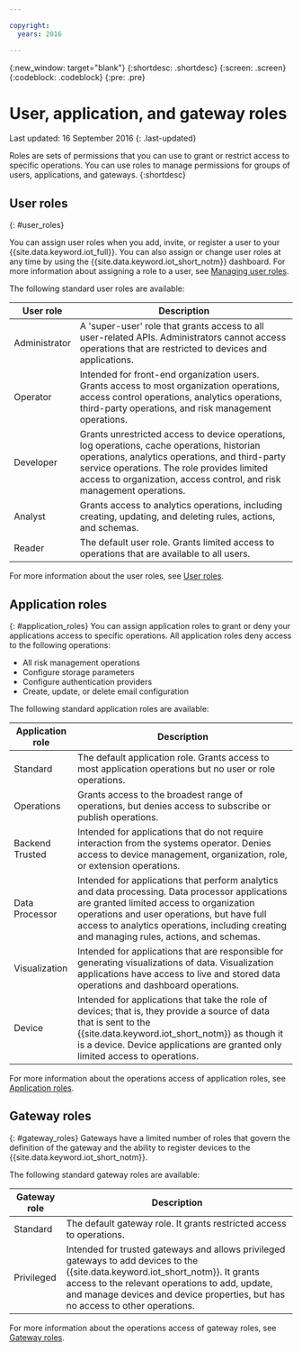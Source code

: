 ```yaml
---

copyright:
  years: 2016

---
```


{:new_window: target="blank"}
{:shortdesc: .shortdesc}
{:screen: .screen}
{:codeblock: .codeblock}
{:pre: .pre}

# User, application, and gateway roles
Last updated: 16 September 2016
{: .last-updated}

Roles are sets of permissions that you can use to grant or restrict access to specific operations. You can use roles to manage permissions for groups of users, applications, and gateways.
{:shortdesc}

## User roles
{: #user_roles}

You can assign user roles when you add, invite, or register a user to your {{site.data.keyword.iot_full}}. You can also assign or change user roles at any time by using the {{site.data.keyword.iot_short_notm}} dashboard. For more information about assigning a role to a user, see [Managing user roles](managing_user_roles.html).

The following standard user roles are available:

User role | Description
------------- | -------------
Administrator | A 'super-user' role that grants access to all user-related APIs. Administrators cannot access operations that are restricted to devices and applications. 
Operator | Intended for front-end organization users. Grants access to most organization operations, access control operations, analytics operations, third-party operations, and risk management operations.
Developer | Grants unrestricted access to device operations, log operations, cache operations, historian operations, analytics operations, and third-party service operations. The role provides limited access to organization, access control, and risk management operations.
Analyst | Grants access to analytics operations, including creating, updating, and deleting rules, actions, and schemas.
Reader | The default user role. Grants limited access to operations that are available to all users.

For more information about the user roles, see [User roles](reference/roles_access.html).

## Application roles
{: #application_roles}
You can assign application roles to grant or deny your applications access to specific operations. All application roles deny access to the following operations:

- All risk management operations
- Configure storage parameters
- Configure authentication providers
- Create, update, or delete email configuration

The following standard application roles are available:

Application role | Description
------------- | -------------
Standard | The default application role. Grants access to most application operations but no user or role operations.   
Operations | Grants access to the broadest range of operations, but denies access to subscribe or publish operations.
Backend Trusted | Intended for applications that do not require interaction from the systems operator. Denies access to device management, organization, role, or extension operations.
Data Processor | Intended for applications that perform analytics and data processing. Data processor applications are granted limited access to organization operations and user operations, but have full access to analytics operations, including creating and managing rules, actions, and schemas.
Visualization | Intended for applications that are responsible for generating visualizations of data. Visualization applications have access to live and stored data operations and dashboard operations.
Device | Intended for applications that take the role of devices; that is, they provide a source of data that is sent to the {{site.data.keyword.iot_short_notm}} as though it is a device. Device applications are granted only limited access to operations.

For more information about the operations access of application roles, see [Application roles](reference/app_roles_access.html).

## Gateway roles
{: #gateway_roles}
Gateways have a limited number of roles that govern the definition of the gateway and the ability to register devices to the {{site.data.keyword.iot_short_notm}}.

The following standard gateway roles are available:

Gateway role | Description
------------- | -------------
Standard | The default gateway role. It grants restricted access to operations.
Privileged | Intended for trusted gateways and allows privileged gateways to add devices to the {{site.data.keyword.iot_short_notm}}. It grants access to the relevant operations to add, update, and manage devices and device properties, but has no access to other operations.  

For more information about the operations access of gateway roles, see [Gateway roles](reference/gateway_roles_access.html).

